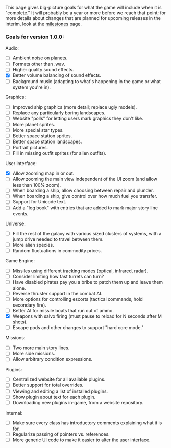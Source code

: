 This page gives big-picture goals for what the game will include when it is "complete." It will probably be a year or more before we reach that point; for more details about changes that are planned for upcoming releases in the interim, look at the [milestones](https://github.com/endless-sky/endless-sky/milestones) page.

### Goals for version 1.0.0:

Audio:

- [ ] Ambient noise on planets.
- [ ] Formats other than .wav.
- [ ] Higher quality sound effects.
- [x] Better volume balancing of sound effects.
- [ ] Background music (adapting to what's happening in the game or what system you're in).

Graphics:

- [ ] Improved ship graphics (more detail; replace ugly models).
- [ ] Replace any particularly boring landscapes.
- [ ] Website "polls" for letting users mark graphics they don't like.
- [ ] More planet sprites.
- [ ] More special star types.
- [ ] Better space station sprites.
- [ ] Better space station landscapes.
- [ ] Portrait pictures.
- [ ] Fill in missing outfit sprites (for alien outfits).

User interface:

- [x] Allow zooming map in or out.
- [ ] Allow zooming the main view independent of the UI zoom (and allow less than 100% zoom).
- [ ] When boarding a ship, allow choosing between repair and plunder.
- [ ] When boarding a ship, give control over how much fuel you transfer.
- [ ] Support for Unicode text.
- [ ] Add a "log book" with entries that are added to mark major story line events.

Universe:

- [ ] Fill the rest of the galaxy with various sized clusters of systems, with a jump drive needed to travel between them.
- [ ] More alien species.
- [ ] Random fluctuations in commodity prices.

Game Engine:

- [ ] Missiles using different tracking modes (optical, infrared, radar).
- [ ] Consider limiting how fast turrets can turn?
- [ ] Have disabled pirates pay you a bribe to patch them up and leave them alone.
- [ ] Reverse thruster support in the combat AI.
- [ ] More options for controlling escorts (tactical commands, hold secondary fire).
- [ ] Better AI for missile boats that run out of ammo.
- [x] Weapons with salvo firing (must pause to reload for N seconds after M shots).
- [ ] Escape pods and other changes to support "hard core mode."

Missions:

- [ ] Two more main story lines.
- [ ] More side missions.
- [ ] Allow arbitrary condition expressions.

Plugins:

- [ ] Centralized website for all available plugins.
- [ ] Better support for total overrides.
- [ ] Viewing and editing a list of installed plugins.
- [ ] Show plugin about text for each plugin.
- [ ] Downloading new plugins in-game, from a website repository.

Internal:

- [ ] Make sure every class has introductory comments explaining what it is for.
- [ ] Regularize passing of pointers vs. references.
- [ ] More generic UI code to make it easier to alter the user interface.
